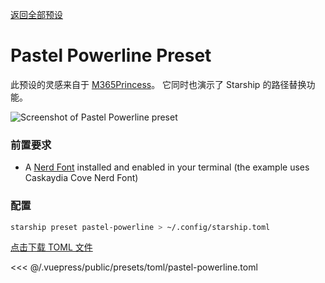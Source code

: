 [返回全部预设](./README.md#pastel-powerline)

# Pastel Powerline Preset

此预设的灵感来自于 [M365Princess](https://github.com/JanDeDobbeleer/oh-my-posh/blob/main/themes/M365Princess.omp.json)。 它同时也演示了 Starship 的路径替换功能。

![Screenshot of Pastel Powerline preset](/presets/img/pastel-powerline.png)

### 前置要求

- A [Nerd Font](https://www.nerdfonts.com/) installed and enabled in your terminal (the example uses Caskaydia Cove Nerd Font)

### 配置

```sh
starship preset pastel-powerline > ~/.config/starship.toml
```

[点击下载 TOML 文件](/presets/toml/pastel-powerline.toml)

<<< @/.vuepress/public/presets/toml/pastel-powerline.toml
